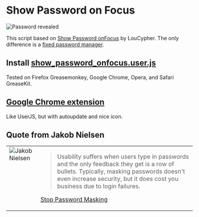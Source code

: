 # Show Password on Focus

![Password revealed](http://nv.github.com/show-password-on-focus.js/intro.png)

This script based on [Show Password onFocus](http://userscripts.org/scripts/show/1892) by LouCypher.
The only difference is a [fixed password manager](http://userscripts.org/topics/43982).


## Install [show_password_onfocus.user.js](http://userscripts.org/scripts/source/68664.user.js)

Tested on Firefox Greasemonkey, Google Chrome, Opera, and Safari GreaseKit.


## [Google Chrome extension](https://chrome.google.com/extensions/detail/ogjaejebjmifpkiaafdnnpkkjnmopmhn)

Like UserJS, but with autoupdate and nice icon.

## Quote from Jakob Nielsen

<table><tr>
<td valign="top">
  <img src="http://www.useit.com/jakob/jakob_nielsen.jpg" alt="Jakob Nielsen">
</td>
<td valign="top">
  <blockquote><p>Usability suffers when users type in passwords and the only feedback they get is a row of bullets. Typically, masking passwords doesn't even increase security, but it does cost you business due to login failures.</p></blockquote>
  <p><a href="http://www.useit.com/alertbox/passwords.html">Stop Password Masking</a></p>
</td>
</tr></table>